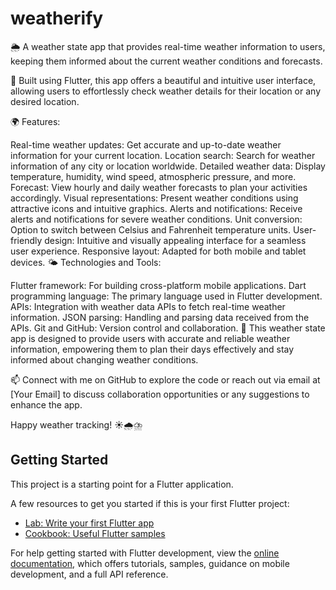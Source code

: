 # weatherify

🌦️ A weather state app that provides real-time weather information to users, keeping them informed about the current weather conditions and forecasts.

📱 Built using Flutter, this app offers a beautiful and intuitive user interface, allowing users to effortlessly check weather details for their location or any desired location.

🌍 Features:

Real-time weather updates: Get accurate and up-to-date weather information for your current location.
Location search: Search for weather information of any city or location worldwide.
Detailed weather data: Display temperature, humidity, wind speed, atmospheric pressure, and more.
Forecast: View hourly and daily weather forecasts to plan your activities accordingly.
Visual representations: Present weather conditions using attractive icons and intuitive graphics.
Alerts and notifications: Receive alerts and notifications for severe weather conditions.
Unit conversion: Option to switch between Celsius and Fahrenheit temperature units.
User-friendly design: Intuitive and visually appealing interface for a seamless user experience.
Responsive layout: Adapted for both mobile and tablet devices.
🌤️ Technologies and Tools:

Flutter framework: For building cross-platform mobile applications.
Dart programming language: The primary language used in Flutter development.
APIs: Integration with weather data APIs to fetch real-time weather information.
JSON parsing: Handling and parsing data received from the APIs.
Git and GitHub: Version control and collaboration.
🚀 This weather state app is designed to provide users with accurate and reliable weather information, empowering them to plan their days effectively and stay informed about changing weather conditions.

📫 Connect with me on GitHub to explore the code or reach out via email at [Your Email] to discuss collaboration opportunities or any suggestions to enhance the app.

Happy weather tracking! ☀️🌧️⛈️

## Getting Started

This project is a starting point for a Flutter application.

A few resources to get you started if this is your first Flutter project:

- [Lab: Write your first Flutter app](https://docs.flutter.dev/get-started/codelab)
- [Cookbook: Useful Flutter samples](https://docs.flutter.dev/cookbook)

For help getting started with Flutter development, view the
[online documentation](https://docs.flutter.dev/), which offers tutorials,
samples, guidance on mobile development, and a full API reference.
